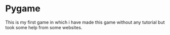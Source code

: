 # Pygame
This is my first game in which i have made this game without any tutorial but took some help from some websites.
